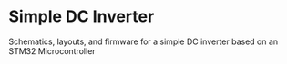 # Simple DC Inverter
Schematics, layouts, and firmware for a simple DC inverter based on an STM32 Microcontroller
